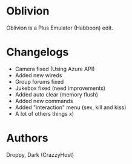 # Oblivion
Oblivion is a Plus Emulator (Habboon) edit.

# Changelogs
- Camera fixed (Using Azure API)
- Added new wireds
- Group forums fixed
- Jukebox fixed (need improvements)
- Added auto clear (memory flush)
- Added new commands
- Added "interaction" menu (sex, kill and kiss)
- A lot of others things x)

# Authors
Droppy, Dark (CrazzyHost)
